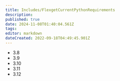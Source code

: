 ```yaml
---
title: Includes/FlexgetCurrentPythonRequirements
description: 
published: true
date: 2024-11-08T01:40:04.561Z
tags: 
editor: markdown
dateCreated: 2022-09-18T04:49:45.901Z
---
```


- 3.8
- 3.9
- 3.10
- 3.11
- 3.12